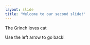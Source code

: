 ```yaml
---
layout: slide
title: "Welcome to our second slide!"
---
```

The Grinch loves cat

Use the left arrow to go back!
